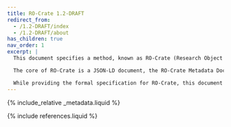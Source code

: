 ```yaml
---
title: RO-Crate 1.2-DRAFT
redirect_from:
  - /1.2-DRAFT/index
  - /1.2-DRAFT/about
has_children: true
nav_order: 1
excerpt: |
  This document specifies a method, known as RO-Crate (Research Object Crate), of organizing file-based data with associated metadata, using Linked Data principles, in both human and machine readable formats, with the ability to include additional domain-specific metadata.

  The core of RO-Crate is a JSON-LD document, the RO-Crate Metadata Document. This document contains structured metadata about the dataset as a whole and, optionally, about some or all of its data, which may be present as local files or references to data online. The RO-Crate conventions provide a way to, for example, assert the authors (e.g. people, organizations) of the RO-Crate or one its files, or to capture more complex provenance for files, such as how they were created using software and equipment. 

  While providing the formal specification for RO-Crate, this document also aims to be a practical guide for software authors to create tools for generating and consuming research data packages, with explanation by examples.   
---
```

<!--
   Copyright 2019-2020 University of Technology Sydney
   Copyright 2019-2020 The University of Manchester UK 
   Copyright 2019-2020 RO-Crate contributors <https://github.com/ResearchObject/ro-crate/graphs/contributors>

   Licensed under the Apache License, Version 2.0 (the "License");
   you may not use this file except in compliance with the License.
   You may obtain a copy of the License at

       http://www.apache.org/licenses/LICENSE-2.0

   Unless required by applicable law or agreed to in writing, software
   distributed under the License is distributed on an "AS IS" BASIS,
   WITHOUT WARRANTIES OR CONDITIONS OF ANY KIND, either express or implied.
   See the License for the specific language governing permissions and
   limitations under the License.
-->



{% include_relative _metadata.liquid  %}


{% include references.liquid %}
